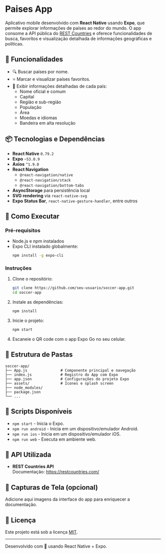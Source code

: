 # Paises App

Aplicativo mobile desenvolvido com **React Native** usando **Expo**, que permite explorar informações de países ao redor do mundo. O app consome a API pública do [REST Countries](https://restcountries.com/) e oferece funcionalidades de busca, favoritos e visualização detalhada de informações geográficas e políticas.

## 📱 Funcionalidades

- 🔍 Buscar países por nome.
- ⭐ Marcar e visualizar países favoritos.
- 📄 Exibir informações detalhadas de cada país:
  - Nome oficial e comum
  - Capital
  - Região e sub-região
  - População
  - Área
  - Moedas e idiomas
  - Bandeira em alta resolução

## 📦 Tecnologias e Dependências

- **React Native** `0.79.2`
- **Expo** `~53.0.9`
- **Axios** `^1.9.0`
- **React Navigation**
  - `@react-navigation/native`
  - `@react-navigation/stack`
  - `@react-navigation/bottom-tabs`
- **AsyncStorage** para persistência local
- **SVG rendering** via `react-native-svg`
- **Expo Status Bar**, `react-native-gesture-handler`, entre outros

## 🏁 Como Executar

### Pré-requisitos

- Node.js e npm instalados
- Expo CLI instalado globalmente:
  ```bash
  npm install -g expo-cli
  ```

### Instruções

1. Clone o repositório:
   ```bash
   git clone https://github.com/seu-usuario/soccer-app.git
   cd soccer-app
   ```

2. Instale as dependências:
   ```bash
   npm install
   ```

3. Inicie o projeto:
   ```bash
   npm start
   ```

4. Escaneie o QR code com o app Expo Go no seu celular.

## 📂 Estrutura de Pastas

```
soccer-app/
├── App.js               # Componente principal e navegação
├── index.js             # Registro do App com Expo
├── app.json             # Configurações do projeto Expo
├── assets/              # Ícones e splash screen
├── node_modules/
├── package.json
└── ...
```

## 🔧 Scripts Disponíveis

- `npm start` - Inicia o Expo.
- `npm run android` - Inicia em um dispositivo/emulador Android.
- `npm run ios` - Inicia em um dispositivo/emulador iOS.
- `npm run web` - Executa em ambiente web.

## 🧪 API Utilizada

- **REST Countries API**  
  Documentação: https://restcountries.com/

## 📸 Capturas de Tela (opcional)

Adicione aqui imagens da interface do app para enriquecer a documentação.

## 📄 Licença

Este projeto está sob a licença [MIT](LICENSE).

---

Desenvolvido com 💙 usando React Native + Expo.
